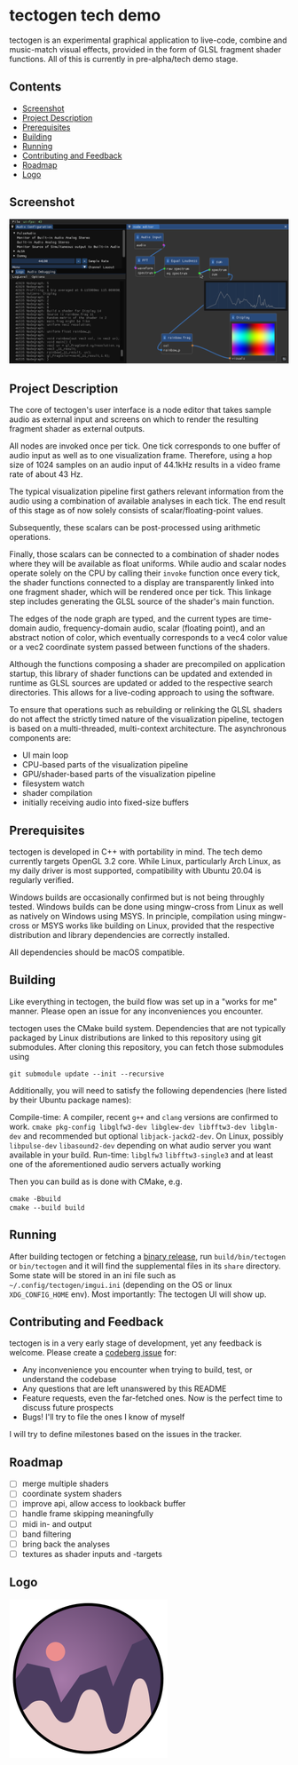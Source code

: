# tectogen tech demo

tectogen is an experimental graphical application to live-code, combine and music-match visual effects, provided in the form of GLSL fragment shader functions. All of this is currently in pre-alpha/tech demo stage.

## Contents

 - [Screenshot](#screenshot)
 - [Project Description](#project-description)
 - [Prerequisites](#prerequisites)
 - [Building](#building)
 - [Running](#running)
 - [Contributing and Feedback](#contributing-and-feedback)
 - [Roadmap](#roadmap)
 - [Logo](#logo)

## Screenshot

![old screenshot of the minimalistic test pipeline](doc/screenshot.png)

## Project Description

The core of tectogen's user interface is a node editor that takes sample audio as external input and screens on which to render the resulting fragment shader as external outputs.

All nodes are invoked once per tick. One tick corresponds to one buffer of audio input as well as to one visualization frame. Therefore, using a hop size of 1024 samples on an audio input of 44.1kHz results in a video frame rate of about 43 Hz.

The typical visualization pipeline first gathers relevant information from the audio using a combination of available analyses in each tick. The end result of this stage as of now solely consists of scalar/floating-point values.

Subsequently, these scalars can be post-processed using arithmetic operations.

Finally, those scalars can be connected to a combination of shader nodes where they will be available as float uniforms. While audio and scalar nodes operate solely on the CPU by calling their `invoke` function once every tick, the shader functions connected to a display are transparently linked into one fragment shader, which will be rendered once per tick. This linkage step includes generating the GLSL source of the shader's main function.

The edges of the node graph are typed, and the current types are time-domain audio, frequency-domain audio, scalar (floating point), and an abstract notion of color, which eventually corresponds to a vec4 color value or a vec2 coordinate system passed between functions of the shaders.

Although the functions composing a shader are precompiled on application startup, this library of shader functions can be updated and extended in runtime as GLSL sources are updated or added to the respective search directories. This allows for a live-coding approach to using the software.

To ensure that operations such as rebuilding or relinking the GLSL shaders do not affect the strictly timed nature of the visualization pipeline, tectogen is based on a multi-threaded, multi-context architecture. The asynchronous components are:

- UI main loop
- CPU-based parts of the visualization pipeline
- GPU/shader-based parts of the visualization pipeline
- filesystem watch
- shader compilation
- initially receiving audio into fixed-size buffers

## Prerequisites

tectogen is developed in C++ with portability in mind. The tech demo currently targets OpenGL 3.2 core. While Linux, particularly Arch Linux, as my daily driver is most supported, compatibility with Ubuntu 20.04 is regularly verified.

Windows builds are occasionally confirmed but is not being throughly tested. Windows builds can be done using mingw-cross from Linux as well as natively on Windows using MSYS. In principle, compilation using mingw-cross or MSYS works like building on Linux, provided that the respective distribution and library dependencies are correctly installed.

All dependencies should be macOS compatible.

## Building

Like everything in tectogen, the build flow was set up in a "works for me" manner. Please open an issue for any inconveniences you encounter.

tectogen uses the CMake build system. Dependencies that are not typically packaged by Linux distributions are linked to this repository using git submodules. After cloning this repository, you can fetch those submodules using

```
git submodule update --init --recursive
```

Additionally, you will need to satisfy the following dependencies (here listed by their Ubuntu package names):

Compile-time: A compiler, recent `g++` and `clang` versions are confirmed to work. `cmake pkg-config libglfw3-dev libglew-dev libfftw3-dev libglm-dev` and recommended but optional `libjack-jackd2-dev`. On Linux, possibly `libpulse-dev` `libasound2-dev` depending on what audio server you want available in your build.
Run-time: `libglfw3` `libfftw3-single3` and at least one of the aforementioned audio servers actually working

Then you can build as is done with CMake, e.g.

```
cmake -Bbuild
cmake --build build
```

## Running

After building tectogen or fetching a [binary release](https://codeberg.org/tectogen/tectogen/releases), run `build/bin/tectogen` or `bin/tectogen` and it will find the supplemental files in its `share` directory. Some state will be stored in an ini file such as `~/.config/tectogen/imgui.ini` (depending on the OS or linux `XDG_CONFIG_HOME` env). Most importantly: The tectogen UI will show up.

## Contributing and Feedback

tectogen is in a very early stage of development, yet any feedback is welcome. Please create a [codeberg issue](https://codeberg.org/tectogen/tectogen/issues) for:

- Any inconvenience you encounter when trying to build, test, or understand the codebase
- Any questions that are left unanswered by this README
- Feature requests, even the far-fetched ones. Now is the perfect time to discuss future prospects
- Bugs! I'll try to file the ones I know of myself

I will try to define milestones based on the issues in the tracker.

## Roadmap

 - [ ] merge multiple shaders
 - [ ] coordinate system shaders
 - [ ] improve api, allow access to lookback buffer
 - [ ] handle frame skipping meaningfully
 - [ ] midi in- and output
 - [ ] band filtering
 - [ ] bring back the analyses
 - [ ] textures as shader inputs and -targets

## Logo

![tectogen logo](doc/logo.svg)
